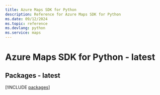 ```yaml
---
title: Azure Maps SDK for Python
description: Reference for Azure Maps SDK for Python
ms.date: 09/12/2024
ms.topic: reference
ms.devlang: python
ms.service: maps
---
```

# Azure Maps SDK for Python - latest
## Packages - latest
[!INCLUDE [packages](maps-index.md)]